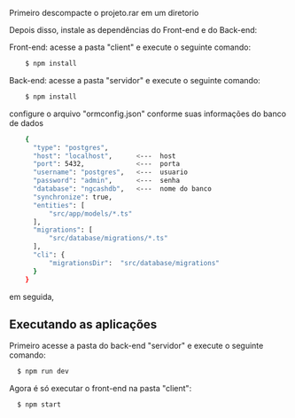 Primeiro descompacte o projeto.rar em um diretorio

Depois disso, instale as dependências do Front-end e do Back-end:

Front-end: 
  acesse a pasta "client" e execute o seguinte comando:
```sh
    $ npm install
```
Back-end: 
  acesse a pasta "servidor" e execute o seguinte comando:
```sh
    $ npm install
```
  configure o arquivo "ormconfig.json" conforme suas informações do banco de dados
```sh
    {
      "type": "postgres",
      "host": "localhost",      <---  host
      "port": 5432,             <---  porta
      "username": "postgres",   <---  usuario
      "password": "admin",      <---  senha
      "database": "ngcashdb",   <---  nome do banco
      "synchronize": true,
      "entities": [
          "src/app/models/*.ts"
      ],
      "migrations": [
          "src/database/migrations/*.ts"
      ],
      "cli": {
          "migrationsDir":  "src/database/migrations"
      }
    }

```

em seguida,

## Executando as aplicações

Primeiro acesse a pasta do back-end "servidor" e execute o seguinte comando:
```sh
  $ npm run dev
```

Agora é só executar o front-end na pasta "client":
```sh
  $ npm start
```
